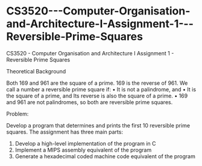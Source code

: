 # CS3520---Computer-Organisation-and-Architecture-I-Assignment-1---Reversible-Prime-Squares
CS3520 - Computer Organisation and Architecture I Assignment 1 - Reversible Prime Squares


Theoretical Background

Both 169 and 961 are the square of a prime. 169 is the reverse of 961.
We call a number a reversible prime square if:
• It is not a palindrome, and
• It is the square of a prime, and Its reverse is also the square of a prime.
• 169 and 961 are not palindromes, so both are reversible prime squares.


Problem:

Develop a program that determines and prints the first 10 reversible prime squares.
The assignment has three main parts:
1. Develop a high-level implementation of the program in C
2. Implement a MIPS assembly equivalent of the program
3. Generate a hexadecimal coded machine code equivalent of the program
